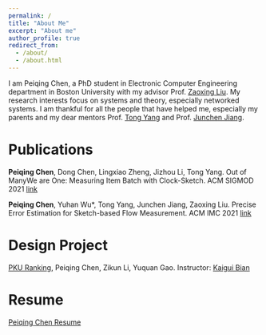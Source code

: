 ```yaml
---
permalink: /
title: "About Me"
excerpt: "About me"
author_profile: true
redirect_from: 
  - /about/
  - /about.html
---
```


I am Peiqing Chen, a PhD student in Electronic Computer Engineering department in Boston University with my advisor Prof. [Zaoxing Liu](https://zaoxing.github.io/). My research interests focus on systems and theory, especially networked systems. I am thankful for all the people that have helped me, especially my parents and my dear mentors Prof. [Tong Yang](http://net.pku.edu.cn/~yangtong/) and Prof. [Junchen Jiang](https://people.cs.uchicago.edu/~junchenj/).

# Publications
**Peiqing Chen**, Dong Chen, Lingxiao Zheng, Jizhou Li, Tong Yang. Out of ManyWe are One: Measuring Item Batch with Clock-Sketch. ACM SIGMOD 2021 [link](https://github.com/KaiserV2/KaiserV2.github.io/blob/master/files/SIGMOD21.pdf)

**Peiqing Chen**, Yuhan Wu*, Tong Yang, Junchen Jiang, Zaoxing Liu. Precise Error Estimation for Sketch-based Flow Measurement. ACM IMC 2021 [link](https://github.com/KaiserV2/KaiserV2.github.io/blob/master/files/IMC21.pdf)

# Design Project
[PKU Ranking](http://pkuranking.com/), Peiqing Chen, Zikun Li, Yuquan Gao. Instructor: [Kaigui Bian](http://net.pku.edu.cn/~bkg/)

# Resume
[Peiqing Chen Resume](https://github.com/KaiserV2/KaiserV2.github.io/blob/master/files/CV_Peiqing_Chen.pdf)


